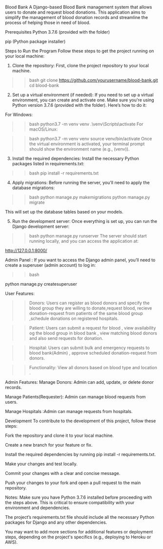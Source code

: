 Blood Bank
A Django-based Blood Bank management system that allows users to donate and request blood donations. This application aims to simplify the management of blood donation records and streamline the process of helping those in need of blood.

Prerequisites
Python 3.7.6 (provided with the folder)

pip (Python package installer)

Steps to Run the Program
Follow these steps to get the project running on your local machine:

1. Clone the repository:
First, clone the project repository to your local machine.

>>bash
git clone https://github.com/yourusername/blood-bank.git
cd blood-bank
2. Set up a virtual environment (if needed):
If you need to set up a virtual environment, you can create and activate one. Make sure you're using Python version 3.7.6 (provided with the folder). Here’s how to do it:

For Windows:

>>bash
python3.7 -m venv venv
.\venv\Scripts\activate
For macOS/Linux:

>>bash
python3.7 -m venv venv
source venv/bin/activate
Once the virtual environment is activated, your terminal prompt should show the environment name (e.g., (venv)).

3. Install the required dependencies:
Install the necessary Python packages listed in requirements.txt:

>>bash
pip install -r requirements.txt

4. Apply migrations:
Before running the server, you'll need to apply the database migrations:

>>bash
python manage.py makemigrations
python manage.py migrate

This will set up the database tables based on your models.

5. Run the development server:
Once everything is set up, you can run the Django development server:

>>bash
python manage.py runserver
The server should start running locally, and you can access the application at:

http://127.0.0.1:8000/

Admin Panel :
If you want to access the Django admin panel, you’ll need to create a superuser (admin account) to log in:

>>bash

python manage.py createsuperuser

User Features:
>>Donors: Users can register as blood donors and specify the blood group they are willing to donate,request blood, recieve donation-request from patients of the same blood group ,schedule donations on registered hospitals.

>>Patient: Users can submit a request for blood , view availability og the blood group in blood bank , view matching blood donors and also send requests for donation.

>>Hospital: Users can submit bulk and emergency requests to blood bank(Admin) , approve scheduled donation-request from donors.

>>Functionality: View all donors based on blood type and location .

Admin Features:
Manage Donors: Admin can add, update, or delete donor records.

Manage Patients(Requester): Admin can manage blood requests from users.

Manage Hospitals :Admin can manage requests from hospitals.

Development
To contribute to the development of this project, follow these steps:

Fork the repository and clone it to your local machine.

Create a new branch for your feature or fix.

Install the required dependencies by running pip install -r requirements.txt.

Make your changes and test locally.

Commit your changes with a clear and concise message.

Push your changes to your fork and open a pull request to the main repository.

Notes:
Make sure you have Python 3.7.6 installed before proceeding with the steps above. This is critical to ensure compatibility with your environment and dependencies.

The project’s requirements.txt file should include all the necessary Python packages for Django and any other dependencies.

You may want to add more sections for additional features or deployment steps, depending on the project's specifics (e.g., deploying to Heroku or AWS).
